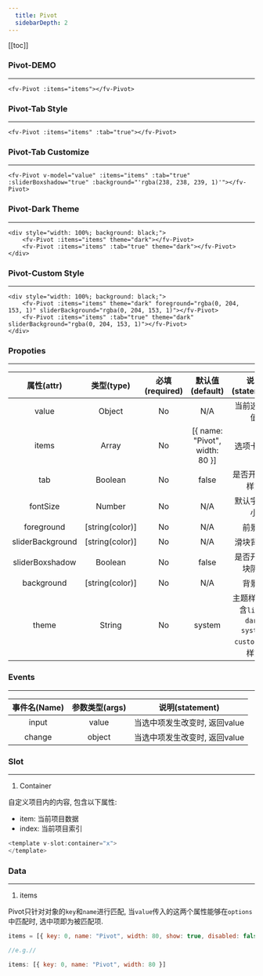 ```yaml
---
  title: Pivot
  sidebarDepth: 2
---
```

  
[[toc]]

### Pivot-DEMO
---

<script>
export default {
    data () {
        return {
            value: null,
            items: [
                { name: "All"},
                { name: "Unread", width: 80},
                { name: "Flagged", width: 80, disabled: true },
                { name: "Urgent", width: 80}
            ]
        }
    },
}
</script>


<ClientOnly>
<fv-Pivot v-model="value" :items="items"></fv-Pivot>
</ClientOnly>

```vue
<fv-Pivot :items="items"></fv-Pivot>
```

### Pivot-Tab Style
---

<ClientOnly>
<fv-Pivot v-model="value" :items="items" :tab="true"></fv-Pivot>
</ClientOnly>

```vue
<fv-Pivot :items="items" :tab="true"></fv-Pivot>
```

### Pivot-Tab Customize
---

<ClientOnly>
<fv-Pivot v-model="value" :items="items" :tab="true" :sliderBoxshadow="true" :background="'rgba(238, 238, 239, 1)'"></fv-Pivot>
</ClientOnly>

```vue
<fv-Pivot v-model="value" :items="items" :tab="true" :sliderBoxshadow="true" :background="'rgba(238, 238, 239, 1)'"></fv-Pivot>
```

### Pivot-Dark Theme
---
<div style="width: 100%; background: black;">
    
<ClientOnly>
<fv-Pivot v-model="value" :items="items" theme="dark"></fv-Pivot>
<fv-Pivot v-model="value" :items="items" :tab="true" theme="dark"></fv-Pivot>
</ClientOnly>
</div>

```vue
<div style="width: 100%; background: black;">
    <fv-Pivot :items="items" theme="dark"></fv-Pivot>
    <fv-Pivot :items="items" :tab="true" theme="dark"></fv-Pivot>
</div>
```

### Pivot-Custom Style
---
<div style="width: 100%; background: black;">
</ClientOnly>
    <fv-Pivot v-model="value" :items="items" theme="dark" foreground="rgba(0, 204, 153, 1)" sliderBackground="rgba(0, 204, 153, 1)"></fv-Pivot>
    <fv-Pivot v-model="value" :items="items" :tab="true" theme="dark" sliderBackground="rgba(0, 204, 153, 1)"></fv-Pivot>
</ClientOnly>
</div>

```vue
<div style="width: 100%; background: black;">
    <fv-Pivot :items="items" theme="dark" foreground="rgba(0, 204, 153, 1)" sliderBackground="rgba(0, 204, 153, 1)"></fv-Pivot>
    <fv-Pivot :items="items" :tab="true" theme="dark" sliderBackground="rgba(0, 204, 153, 1)"></fv-Pivot>
</div>
```



### Propoties
---
|    属性(attr)    |             类型(type)             | 必填(required) |        默认值(default)         | 说明(statement)  |
|:----------------:|:----------------------------------:|:--------------:|:------------------------------:|:----------------:|
|      value       |              Object              |       No       |              N/A               |   当前选中项值   |
|      items       |              Array               |       No       | [{ name: "Pivot", width: 80 }] |    选项卡数据    |
|       tab        |             Boolean              |       No       |             false              | 是否开启tab样式  |
|     fontSize     |              Number              |       No       |              N/A               |   默认字体大小   |
|    foreground    |          [string(color)]           |       No       |              N/A               |      前景色      |
| sliderBackground |          [string(color)]           |       No       |              N/A               |    滑块背景色    |
| sliderBoxshadow  |             Boolean              |       No       |             false              | 是否开启滑块阴影 |
|    background    |          [string(color)]           |       No       |              N/A               |      背景色      |
|     theme     | String |       No       |     system      |       主题样式, 包含`light`, `dark`, `system`, `custom`几种样式              |

### Events
---
| 事件名(Name) | 参数类型(args) |        说明(statement)        |
|:------------:|:--------------:|:-----------------------------:|
|    input     |     value      | 当选中项发生改变时, 返回value |
|    change    |     object     | 当选中项发生改变时, 返回value |

### Slot
---
1. Container

自定义项目内的内容, 包含以下属性:
- item: 当前项目数据
- index: 当前项目索引

```javascript
<template v-slot:container="x">
</template>
```

### Data
---
1. items

Pivot只针对对象的`key`和`name`进行匹配, 当`value`传入的这两个属性能够在`options`中匹配时, 选中项即为被匹配项.

```javascript
items = [{ key: 0, name: "Pivot", width: 80, show: true, disabled: false }]

//e.g.//

items: [{ key: 0, name: "Pivot", width: 80 }]
```
